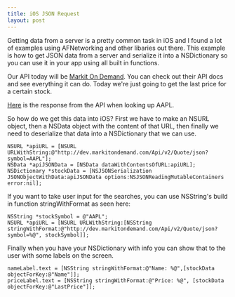 ```yaml
---
title: iOS JSON Request
layout: post
---
```


Getting data from a server is a pretty common task in iOS and I found a lot of examples using AFNetworking and other libaries out there. This example is how to get JSON data from a server and serialize it into a NSDictionary so you can use it in your app using all built in functions. 

Our API today will be [Markit On Demand](http://dev.markitondemand.com). You can check out their API docs and see everything it can do. Today we're just going to get the last price for a certain stock. 

[Here](http://dev.markitondemand.com/Api/v2/Quote/json?symbol=AAPL) is the response from the API when looking up AAPL.

So how do we get this data into iOS? First we have to make an NSURL object, then a NSData object with the content of that URL, then finally we need to deserialize that data into a NSDictionary that we can use. 

```objc
NSURL *apiURL = [NSURL URLWithString:@"http://dev.markitondemand.com/Api/v2/Quote/json?symbol=AAPL"];
NSData *apiJSONData = [NSData dataWithContentsOfURL:apiURL]; 
NSDictionary *stockData = [NSJSONSerialization JSONObjectWithData:apiJSONData options:NSJSONReadingMutableContainers error:nil];
```

If you want to take user input for the searches, you can use NSString's build in function stringWithFormat as seen here: 

```objc
NSString *stockSymbol = @"AAPL";
NSURL *apiURL = [NSURL URLWithString:[NSString stringWithFormat:@"http://dev.markitondemand.com/Api/v2/Quote/json?symbol=%@", stockSymbol]];
```

Finally when you have your NSDictionary with info you can show that to the user with some labels on the screen. 

```objc
nameLabel.text = [NSString stringWithFormat:@"Name: %@",[stockData objectForKey:@"Name"]];
priceLabel.text = [NSString stringWithFormat:@"Price: %@", [stockData objectForKey:@"LastPrice"]];
```